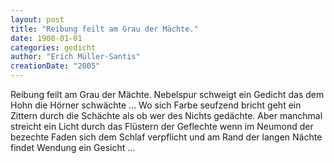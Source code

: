 ```yaml
---
layout: post
title: "Reibung feilt am Grau der Mächte."
date: 1900-01-01
categories: gedicht
author: "Erich Müller-Santis"
creationDate: "2005"
---
```

Reibung feilt am Grau der Mächte.
Nebelspur schweigt ein Gedicht
das dem Hohn die Hörner schwächte …
Wo sich Farbe seufzend bricht
geht ein Zittern durch die Schächte
als ob wer des Nichts gedächte.
Aber manchmal streicht ein Licht
durch das Flüstern der Geflechte
wenn im Neumond der bezechte
Faden sich dem Schlaf verpflicht
und am Rand der langen Nächte
findet Wendung ein Gesicht …
